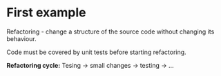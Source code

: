 # First example

Refactoring - change a structure of the source code without changing its behaviour.

Code must be covered by unit tests before starting refactoring.

**Refactoring cycle:**
Tesing -> small changes -> testing -> ...